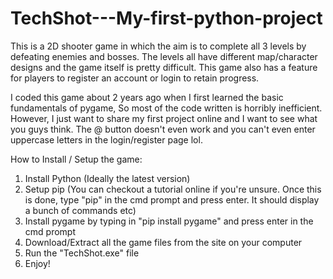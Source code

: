# TechShot---My-first-python-project
This is a 2D shooter game in which the aim is to complete all 3 levels by defeating enemies and bosses. The levels all have different map/character designs and the game itself is pretty difficult.
This game also has a feature for players to register an account or login to retain progress.

I coded this game about 2 years ago when I first learned the basic fundamentals of pygame, So most of the code written is horribly inefficient. However, I just want to share my first project online and I want to see what you guys think. The @ button doesn't even work and you can't even enter uppercase letters in the login/register page lol.

How to Install / Setup the game:

1. Install Python (Ideally the latest version)
2. Setup pip (You can checkout a tutorial online if you're unsure. Once this is done, type "pip" in the cmd prompt and press enter. It should display a bunch of commands etc)
3. Install pygame by typing in "pip install pygame" and press enter in the cmd prompt
4. Download/Extract all the game files from the site on your computer
5. Run the "TechShot.exe" file
6. Enjoy!




